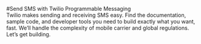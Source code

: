 #Send SMS with Twilio Programmable Messaging
<br>
Twilio makes sending and receiving SMS easy. Find the documentation, sample code, and developer tools you need to build exactly what you want, fast. We’ll handle the complexity of mobile carrier and global regulations. Let’s get building.

